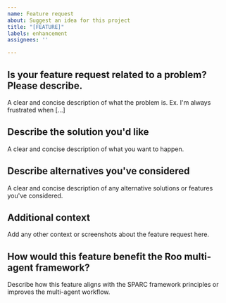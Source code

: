 ```yaml
---
name: Feature request
about: Suggest an idea for this project
title: "[FEATURE]"
labels: enhancement
assignees: ''

---
```


## Is your feature request related to a problem? Please describe.
A clear and concise description of what the problem is. Ex. I'm always frustrated when [...]

## Describe the solution you'd like
A clear and concise description of what you want to happen.

## Describe alternatives you've considered
A clear and concise description of any alternative solutions or features you've considered.

## Additional context
Add any other context or screenshots about the feature request here.

## How would this feature benefit the Roo multi-agent framework?
Describe how this feature aligns with the SPARC framework principles or improves the multi-agent workflow.